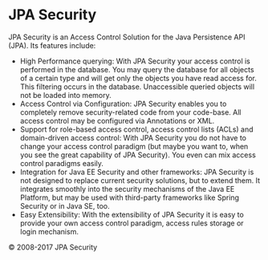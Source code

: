 # JPA Security
JPA Security is an Access Control Solution for the Java Persistence API (JPA). Its features include:

* High Performance querying: With JPA Security your access control is performed in the database. You may query the database for all objects of a certain type and will get only the objects you have read access for. This filtering occurs in the database. Unaccessible queried objects will not be loaded into memory.
* Access Control via Configuration: JPA Security enables you to completely remove security-related code from your code-base. All access control may be configured via Annotations or XML.
* Support for role-based access control, access control lists (ACLs) and domain-driven access control: With JPA Security you do not have to change your access control paradigm (but maybe you want to, when you see the great capability of JPA Security). You even can mix access control paradigms easily.
* Integration for Java EE Security and other frameworks: JPA Security is not designed to replace current security solutions, but to extend them. It integrates smoothly into the security mechanisms of the Java EE Platform, but may be used with third-party frameworks like Spring Security or in Java SE, too.
* Easy Extensibility: With the extensibility of JPA Security it is easy to provide your own access control paradigm, access rules storage or login mechanism.


© 2008-2017 JPA Security